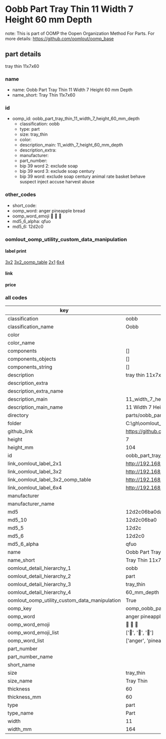 # Oobb Part Tray Thin 11 Width 7 Height 60 mm Depth  

note: This is part of OOMP the Oopen Organization Method For Parts. For more details: https://github.com/oomlout/oomp_base

##  part details
  



tray thin 11x7x60



### name
* name: Oobb Part Tray Thin 11 Width 7 Height 60 mm Depth
* name_short: Tray Thin 11x7x60 
### id
* oomp_id: oobb_part_tray_thin_11_width_7_height_60_mm_depth
  * classification: oobb
  * type: part
  * size: tray_thin
  * color: 
  * description_main: 11_width_7_height_60_mm_depth
  * description_extra: 
  * manufacturer: 
  * part_number: 
  * bip 39 word 2: exclude soap
  * bip 39 word 3: exclude soap century
  * bip 39 word: exclude soap century animal rate basket behave suspect inject accuse harvest abuse

### other_codes
* short_code: 
* oomp_word: anger pineapple bread
* oomp_word_emoji :anger: :pineapple: :bread:
* md5_6_alpha: qfuo
* md5_6: 12d2c0






### oomlout_oomp_utility_custom_data_manipulation
#### label print
[3x2](http://192.168.1.245:1112/?label=oomp%20qfuo)
[3x2_oomp_table](http://192.168.1.108:1112/?label=oomp%20qfuo)
[2x1](http://192.168.1.242:1112/?label=oomp%20qfuo)
[6x4](http://192.168.1.55:1112/?label=oomp%20qfuo)    

#### link

                              

#### price







### all codes 
| key | value |  
| --- | --- |  
| classification | oobb |  
| classification_name | Oobb |  
| color |  |  
| color_name |  |  
| components | [] |  
| components_objects | [] |  
| components_string | [] |  
| description | tray thin 11x7x60 |  
| description_extra |  |  
| description_extra_name |  |  
| description_main | 11_width_7_height_60_mm_depth |  
| description_main_name | 11 Width 7 Height 60 mm Depth |  
| directory | parts/oobb_part_tray_thin_11_width_7_height_60_mm_depth |  
| folder | C:\gh\oomlout_oobb_version_4_generated_parts\parts\oobb_part_tray_thin_11_width_7_height_60_mm_depth |  
| github_link | https://github.com/oomlout/oomlout_oomp_part_src/tree/main/parts/oobb_part_tray_thin_11_width_7_height_60_mm_depth |  
| height | 7 |  
| height_mm | 104 |  
| id | oobb_part_tray_thin_11_width_7_height_60_mm_depth |  
| link_oomlout_label_2x1 | http://192.168.1.242:1112/?label=oomp%20qfuo |  
| link_oomlout_label_3x2 | http://192.168.1.245:1112/?label=oomp%20qfuo |  
| link_oomlout_label_3x2_oomp_table | http://192.168.1.108:1112/?label=oomp%20qfuo |  
| link_oomlout_label_6x4 | http://192.168.1.55:1112/?label=oomp%20qfuo |  
| manufacturer |  |  
| manufacturer_name |  |  
| md5 | 12d2c06ba0dac28c4cd910904af36a77 |  
| md5_10 | 12d2c06ba0 |  
| md5_5 | 12d2c |  
| md5_6 | 12d2c0 |  
| md5_6_alpha | qfuo |  
| name | Oobb Part Tray Thin 11 Width 7 Height 60 mm Depth |  
| name_short | Tray Thin 11x7x60  |  
| oomlout_detail_hierarchy_1 | oobb |  
| oomlout_detail_hierarchy_2 | part |  
| oomlout_detail_hierarchy_3 | tray_thin |  
| oomlout_detail_hierarchy_4 | 60_mm_depth |  
| oomlout_oomp_utility_custom_data_manipulation | True |  
| oomp_key | oomp_oobb_part_tray_thin_11_width_7_height_60_mm_depth |  
| oomp_word | anger pineapple bread |  
| oomp_word_emoji | :anger: :pineapple: :bread: |  
| oomp_word_emoji_list | [':anger:', ':pineapple:', ':bread:'] |  
| oomp_word_list | ['anger', 'pineapple', 'bread'] |  
| part_number |  |  
| part_number_name |  |  
| short_name |  |  
| size | tray_thin |  
| size_name | Tray Thin |  
| thickness | 60 |  
| thickness_mm | 60 |  
| type | part |  
| type_name | Part |  
| width | 11 |  
| width_mm | 164 |  
